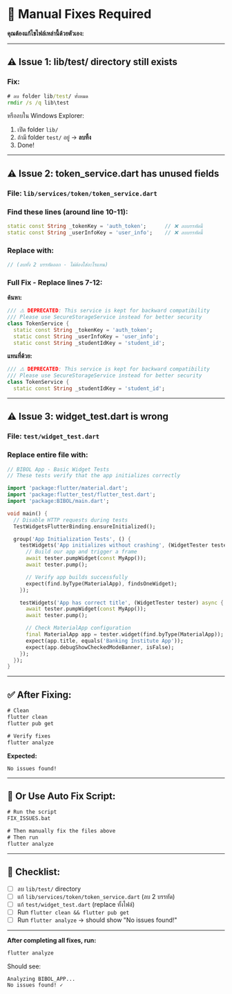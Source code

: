 # 🔧 Manual Fixes Required

**คุณต้องแก้ไขไฟล์เหล่านี้ด้วยตัวเอง:**

---

## ⚠️ **Issue 1: lib/test/ directory still exists**

### **Fix:**
```cmd
# ลบ folder lib/test/ ทั้งหมด
rmdir /s /q lib\test
```

หรือลบใน Windows Explorer:
1. เปิด folder `lib/`
2. ถ้ามี folder `test/` อยู่ → **ลบทิ้ง**
3. Done!

---

## ⚠️ **Issue 2: token_service.dart has unused fields**

### **File:** `lib/services/token/token_service.dart`

### **Find these lines (around line 10-11):**
```dart
static const String _tokenKey = 'auth_token';      // ❌ ลบบรรทัดนี้
static const String _userInfoKey = 'user_info';    // ❌ ลบบรรทัดนี้
```

### **Replace with:**
```dart
// (ลบทั้ง 2 บรรทัดออก - ไม่ต้องใส่อะไรแทน)
```

### **Full Fix - Replace lines 7-12:**

**ค้นหา:**
```dart
/// ⚠️ DEPRECATED: This service is kept for backward compatibility
/// Please use SecureStorageService instead for better security
class TokenService {
  static const String _tokenKey = 'auth_token';
  static const String _userInfoKey = 'user_info';
  static const String _studentIdKey = 'student_id';
```

**แทนที่ด้วย:**
```dart
/// ⚠️ DEPRECATED: This service is kept for backward compatibility
/// Please use SecureStorageService instead for better security
class TokenService {
  static const String _studentIdKey = 'student_id';
```

---

## ⚠️ **Issue 3: widget_test.dart is wrong**

### **File:** `test/widget_test.dart`

### **Replace entire file with:**

```dart
// BIBOL App - Basic Widget Tests
// These tests verify that the app initializes correctly

import 'package:flutter/material.dart';
import 'package:flutter_test/flutter_test.dart';
import 'package:BIBOL/main.dart';

void main() {
  // Disable HTTP requests during tests
  TestWidgetsFlutterBinding.ensureInitialized();

  group('App Initialization Tests', () {
    testWidgets('App initializes without crashing', (WidgetTester tester) async {
      // Build our app and trigger a frame
      await tester.pumpWidget(const MyApp());
      await tester.pump();

      // Verify app builds successfully
      expect(find.byType(MaterialApp), findsOneWidget);
    });

    testWidgets('App has correct title', (WidgetTester tester) async {
      await tester.pumpWidget(const MyApp());
      await tester.pump();

      // Check MaterialApp configuration
      final MaterialApp app = tester.widget(find.byType(MaterialApp));
      expect(app.title, equals('Banking Institute App'));
      expect(app.debugShowCheckedModeBanner, isFalse);
    });
  });
}
```

---

## ✅ **After Fixing:**

```cmd
# Clean
flutter clean
flutter pub get

# Verify fixes
flutter analyze
```

**Expected:**
```
No issues found!
```

---

## 🚀 **Or Use Auto Fix Script:**

```cmd
# Run the script
FIX_ISSUES.bat

# Then manually fix the files above
# Then run
flutter analyze
```

---

## 📝 **Checklist:**

- [ ] ลบ `lib/test/` directory
- [ ] แก้ `lib/services/token/token_service.dart` (ลบ 2 บรรทัด)
- [ ] แก้ `test/widget_test.dart` (replace ทั้งไฟล์)
- [ ] Run `flutter clean && flutter pub get`
- [ ] Run `flutter analyze` → should show "No issues found!"

---

**After completing all fixes, run:**
```cmd
flutter analyze
```

Should see:
```
Analyzing BIBOL_APP...
No issues found! ✓
```
